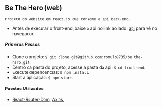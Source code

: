 ## Be The Hero (web)

```
Projeto do website em react.js que consome a api back-end.
```
 - Antes de executar o front-end, baixe a api no link ao lado: [api](https://github.com/romulo2735/be-the-hero/tree/master/back-end) para vê no navegador.
  

##### Primeros Passos
   - Clone o projeto: `$ git clone git@github.com:romulo2735/be-the-hero.git`.
   - Dentro da pasta do projeto, acesse a pasta da api: `$ cd front-end`.
   - Execute dependências: `$ npm install`.
   - Start a aplicação: `$ npm start`.

#### Pacotes Utilizados

-   [React-Router-Dom](https://reacttraining.com/react-router/web/guides/quick-start), 
    [Axios](https://www.npmjs.com/package/axios), 
